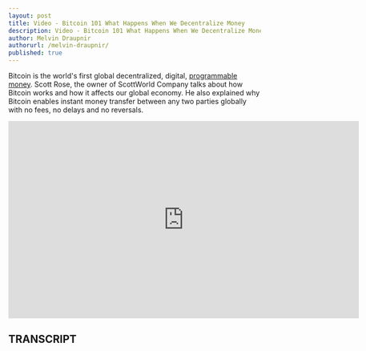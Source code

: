 ```yaml
---
layout: post
title: Video - Bitcoin 101 What Happens When We Decentralize Money
description: Video - Bitcoin 101 What Happens When We Decentralize Money
author: Melvin Draupnir
authorurl: /melvin-draupnir/
published: true
---
```


<p>Bitcoin is the world's first global decentralized, digital, <a href="/money-versus-currency/">programmable money</a>. Scott Rose, the owner of ScottWorld Company talks about how Bitcoin works and how it affects our global economy. He also explained why Bitcoin enables instant money transfer between any two parties globally with no fees, no delays and no reversals.</p>

<center><iframe width="700" height="394" src="https://www.youtube.com/embed/EzFOwFXlR48" frameborder="0" allowfullscreen></iframe></center>

<h2>TRANSCRIPT</h2>
